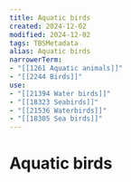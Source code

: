 ```yaml
---
title: Aquatic birds
created: 2024-12-02
modified: 2024-12-02
tags: TBSMetadata
alias: Aquatic birds
narrowerTerm:
- "[[1261 Aquatic animals]]"
- "[[2244 Birds]]"
use:
- "[[21394 Water birds]]"
- "[[18323 Seabirds]]"
- "[[21536 Waterbirds]]"
- "[[18305 Sea birds]]"
---
```

# Aquatic birds
